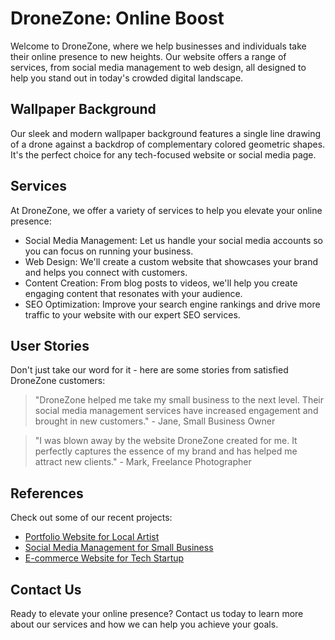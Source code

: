 <!--font:Poppins-->

# DroneZone: Online Boost

Welcome to DroneZone, where we help businesses and individuals take their online presence to new heights. Our website offers a range of services, from social media management to web design, all designed to help you stand out in today's crowded digital landscape.

## Wallpaper Background

Our sleek and modern wallpaper background features a single line drawing of a drone against a backdrop of complementary colored geometric shapes. It's the perfect choice for any tech-focused website or social media page.

## Services

At DroneZone, we offer a variety of services to help you elevate your online presence:

- Social Media Management: Let us handle your social media accounts so you can focus on running your business.
- Web Design: We'll create a custom website that showcases your brand and helps you connect with customers.
- Content Creation: From blog posts to videos, we'll help you create engaging content that resonates with your audience.
- SEO Optimization: Improve your search engine rankings and drive more traffic to your website with our expert SEO services.

## User Stories

Don't just take our word for it - here are some stories from satisfied DroneZone customers:

> "DroneZone helped me take my small business to the next level. Their social media management services have increased engagement and brought in new customers." - Jane, Small Business Owner

> "I was blown away by the website DroneZone created for me. It perfectly captures the essence of my brand and has helped me attract new clients." - Mark, Freelance Photographer

## References

Check out some of our recent projects:

- [Portfolio Website for Local Artist](#)
- [Social Media Management for Small Business](#)
- [E-commerce Website for Tech Startup](#)

## Contact Us

Ready to elevate your online presence? Contact us today to learn more about our services and how we can help you achieve your goals.

<!--

Write me content for website with wallpaper which alt text is:

"A wallpaper with a single line drawing of a drone, against a background of geometric shapes in complementary colors."

The name/title of the page should not be 1:1 copy of the alt text but rather a real content of the website which is using this wallpaper.

- Use markdown format 
- Start with heading
- Heading should be short and concise
- The content should look like a real website 
- The website should not be about the wallpaper, wallpaper is just a related background
- Heading should be contain work "wallpaper" or "background"
- Include real sections like references, contact, user stories, etc. use things relevant to the page purpose.
- Feel free to use structure like headings, bullets, numbering, blockquotes, paragraphs, horizontal lines, etc.
- You can use formatting like bold or _italic_
- You can include UTF-8 emojis
- Links should be only #hash anchors (and you can refer to the document itself)
- Do not include images


---


# DroneZone: Elevate Your Online Presence

Welcome to DroneZone, where we help businesses and individuals take their online presence to new heights. Our website offers a range of services, from social media management to web design, all designed to help you stand out in today's crowded digital landscape.

## Wallpaper

Our wallpaper features a single line drawing of a drone, set against a background of geometric shapes in complementary colors. This sleek and modern design is the perfect backdrop for any tech-focused website or social media page.

## Services

At DroneZone, we offer a variety of services to help you elevate your online presence:

- Social Media Management: Let us handle your social media accounts so you can focus on running your business.
- Web Design: We'll create a custom website that showcases your brand and helps you connect with customers.
- Content Creation: From blog posts to videos, we'll help you create engaging content that resonates with your audience.
- SEO Optimization: Improve your search engine rankings and drive more traffic to your website with our expert SEO services.

## User Stories

Don't just take our word for it - here are some stories from satisfied DroneZone customers:

> "DroneZone helped me take my small business to the next level. Their social media management services have increased engagement and brought in new customers." - Jane, Small Business Owner

> "I was blown away by the website DroneZone created for me. It perfectly captures the essence of my brand and has helped me attract new clients." - Mark, Freelance Photographer

## References

Check out some of our recent projects:

- [Portfolio Website for Local Artist](#)
- [Social Media Management for Small Business](#)
- [E-commerce Website for Tech Startup](#)

## Contact Us

Ready to elevate your online presence? Contact us today to learn more about our services and how we can help you achieve your goals.


---


Heading is too long, rewrite whole content.


---


# Elevate Your Online Presence with DroneZone

Welcome to DroneZone, where we specialize in helping businesses and individuals take their online presence to new heights. Our range of services includes social media management, web design, content creation, and SEO optimization. We're dedicated to helping you stand out in today's crowded digital landscape.

## Wallpaper Background

Our website features a sleek and modern wallpaper background that showcases a single line drawing of a drone. The drone is set against a backdrop of geometric shapes in complementary colors, making it the perfect choice for any tech-focused website or social media page.

## Services

At DroneZone, we offer a variety of services to help you elevate your online presence:

- Social Media Management: Let us handle your social media accounts so you can focus on running your business.
- Web Design: We'll create a custom website that showcases your brand and helps you connect with customers.
- Content Creation: From blog posts to videos, we'll help you create engaging content that resonates with your audience.
- SEO Optimization: Improve your search engine rankings and drive more traffic to your website with our expert SEO services.

## User Stories

Don't just take our word for it - here are some stories from satisfied DroneZone customers:

> "DroneZone helped me take my small business to the next level. Their social media management services have increased engagement and brought in new customers." - Jane, Small Business Owner

> "I was blown away by the website DroneZone created for me. It perfectly captures the essence of my brand and has helped me attract new clients." - Mark, Freelance Photographer

## References

Check out some of our recent projects:

- [Portfolio Website for Local Artist](#)
- [Social Media Management for Small Business](#)
- [E-commerce Website for Tech Startup](#)

## Contact Us

Ready to elevate your online presence? Contact us today to learn more about our services and how we can help you achieve your goals.


---


Heading is too long, rewrite whole content.


---


# Elevate Your Online Presence with DroneZone

DroneZone is your one-stop-shop for taking your online presence to new heights. Our range of services includes social media management, web design, content creation, and SEO optimization. We're dedicated to helping businesses and individuals stand out in today's crowded digital landscape.

## Wallpaper Background

Our website features a sleek and modern wallpaper background that showcases a single line drawing of a drone. The drone is set against a backdrop of geometric shapes in complementary colors, making it the perfect choice for any tech-focused website or social media page.

## Services

At DroneZone, we offer a variety of services to help you elevate your online presence:

- Social Media Management: Let us handle your social media accounts so you can focus on running your business.
- Web Design: We'll create a custom website that showcases your brand and helps you connect with customers.
- Content Creation: From blog posts to videos, we'll help you create engaging content that resonates with your audience.
- SEO Optimization: Improve your search engine rankings and drive more traffic to your website with our expert SEO services.

## User Stories

Here are some stories from satisfied DroneZone customers:

> "DroneZone helped me take my small business to the next level. Their social media management services have increased engagement and brought in new customers." - Jane, Small Business Owner

> "I was blown away by the website DroneZone created for me. It perfectly captures the essence of my brand and has helped me attract new clients." - Mark, Freelance Photographer

## References

Check out some of our recent projects:

- [Portfolio Website for Local Artist](#)
- [Social Media Management for Small Business](#)
- [E-commerce Website for Tech Startup](#)

## Contact Us

Ready to elevate your online presence? Contact us today to learn more about our services and how we can help you achieve your goals.


---


Heading is too long, rewrite whole content.


---


# DroneZone: Elevate Your Online Presence

Welcome to DroneZone, where we help businesses and individuals take their online presence to new heights. Our website offers a range of services, from social media management to web design, all designed to help you stand out in today's crowded digital landscape.

## Wallpaper Background

Our sleek and modern wallpaper background features a single line drawing of a drone against a backdrop of complementary colored geometric shapes. It's the perfect choice for any tech-focused website or social media page.

## Services

At DroneZone, we offer a variety of services to help you elevate your online presence:

- Social Media Management: Let us handle your social media accounts so you can focus on running your business.
- Web Design: We'll create a custom website that showcases your brand and helps you connect with customers.
- Content Creation: From blog posts to videos, we'll help you create engaging content that resonates with your audience.
- SEO Optimization: Improve your search engine rankings and drive more traffic to your website with our expert SEO services.

## User Stories

Don't just take our word for it - here are some stories from satisfied DroneZone customers:

> "DroneZone helped me take my small business to the next level. Their social media management services have increased engagement and brought in new customers." - Jane, Small Business Owner

> "I was blown away by the website DroneZone created for me. It perfectly captures the essence of my brand and has helped me attract new clients." - Mark, Freelance Photographer

## References

Check out some of our recent projects:

- [Portfolio Website for Local Artist](#)
- [Social Media Management for Small Business](#)
- [E-commerce Website for Tech Startup](#)

## Contact Us

Ready to elevate your online presence? Contact us today to learn more about our services and how we can help you achieve your goals.


---


Write me a Google font which is best fitting for the website.

Pick from the list:
- Roboto
- Open Sans
- IBM Plex Sans
- Exo 2
- Lobster
- Orbitron
- Barlow Condensed
- Futura
- Great Vibes
- Poppins
- Alegreya
- Montserrat
- Raleway
- Playfair Display
- Lato
- Inter
- Dancing Script


Write just the font name nothing else.


---


Poppins

-->
